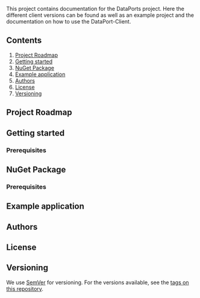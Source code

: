 
This project contains documentation for the DataPorts project. 
Here the different client versions can be found as well as an example project and the documentation on how to use the DataPort-Client.


## Contents
1. [Project Roadmap](#project-roadmap)
1. [Getting started](#getting-started)
1. [NuGet Package](#nuget-package)
1. [Example application](#example-application)
1. [Authors](#authors)
1. [License](#license)
1. [Versioning](#versioning)


## Project Roadmap



## Getting started


### Prerequisites


## NuGet Package


### Prerequisites



## Example application


## Authors


## License



## Versioning

We use [SemVer](http://semver.org/) for versioning. For the versions available, see the [tags on this repository](https://github.com/FcAalst/DataPorts/tags).